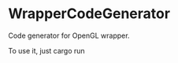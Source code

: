 # WrapperCodeGenerator
Code generator for OpenGL wrapper.

To use it, just cargo run <the original Opengl wrapper code file path>
